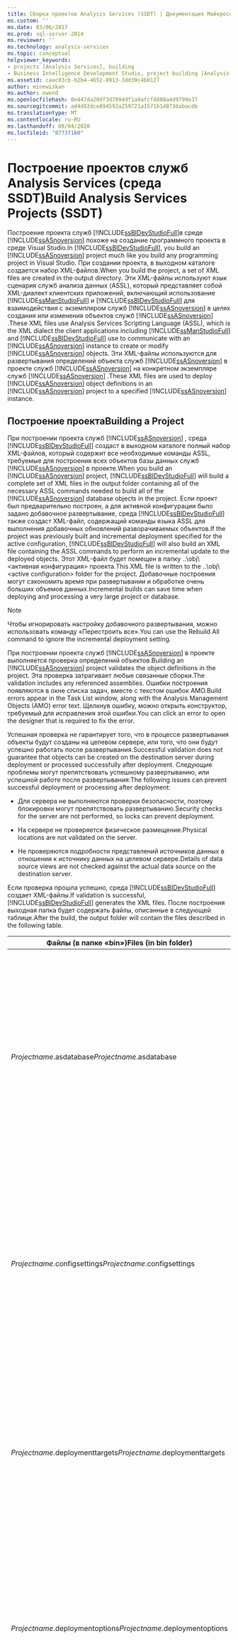 ```yaml
---
title: Сборка проектов Analysis Services (SSDT) | Документация Майкрософт
ms.custom: ''
ms.date: 03/06/2017
ms.prod: sql-server-2014
ms.reviewer: ''
ms.technology: analysis-services
ms.topic: conceptual
helpviewer_keywords:
- projects [Analysis Services], building
- Business Intelligence Development Studio, project building [Analysis Services]
ms.assetid: caac03cb-b2b4-4652-8913-3dd39c4b0127
author: minewiskan
ms.author: owend
ms.openlocfilehash: 0e447da20df3d7894df1a9afcf4888a4d9799e37
ms.sourcegitcommit: ad4d92dce894592a259721a1571b1d8736abacdb
ms.translationtype: MT
ms.contentlocale: ru-RU
ms.lasthandoff: 08/04/2020
ms.locfileid: "87737160"
---
```

# <a name="build-analysis-services-projects-ssdt"></a><span data-ttu-id="94e51-102">Построение проектов служб Analysis Services (среда SSDT)</span><span class="sxs-lookup"><span data-stu-id="94e51-102">Build Analysis Services Projects (SSDT)</span></span>
  <span data-ttu-id="94e51-103">Построение проекта служб [!INCLUDE[ssBIDevStudioFull](../../includes/ssbidevstudiofull-md.md)]в среде [!INCLUDE[ssASnoversion](../../includes/ssasnoversion-md.md)] похоже на создание программного проекта в среде Visual Studio.</span><span class="sxs-lookup"><span data-stu-id="94e51-103">In [!INCLUDE[ssBIDevStudioFull](../../includes/ssbidevstudiofull-md.md)], you build an [!INCLUDE[ssASnoversion](../../includes/ssasnoversion-md.md)] project much like you build any programming project in Visual Studio.</span></span> <span data-ttu-id="94e51-104">При создании проекта, в выходном каталоге создается набор XML-файлов.</span><span class="sxs-lookup"><span data-stu-id="94e51-104">When you build the project, a set of XML files are created in the output directory.</span></span> <span data-ttu-id="94e51-105">Эти XML-файлы используют язык сценария служб анализа данных (ASSL), который представляет собой XML-диалект клиентских приложений, включающий использование [!INCLUDE[ssManStudioFull](../../includes/ssmanstudiofull-md.md)] и [!INCLUDE[ssBIDevStudioFull](../../includes/ssbidevstudiofull-md.md)] для взаимодействия с экземпляром служб [!INCLUDE[ssASnoversion](../../includes/ssasnoversion-md.md)] в целях создания или изменения объектов служб [!INCLUDE[ssASnoversion](../../includes/ssasnoversion-md.md)] .</span><span class="sxs-lookup"><span data-stu-id="94e51-105">These XML files use Analysis Services Scripting Language (ASSL), which is the XML dialect the client applications including [!INCLUDE[ssManStudioFull](../../includes/ssmanstudiofull-md.md)] and [!INCLUDE[ssBIDevStudioFull](../../includes/ssbidevstudiofull-md.md)] use to communicate with an [!INCLUDE[ssASnoversion](../../includes/ssasnoversion-md.md)] instance to create or modify [!INCLUDE[ssASnoversion](../../includes/ssasnoversion-md.md)] objects.</span></span> <span data-ttu-id="94e51-106">Эти XML-файлы используются для развертывания определений объекта служб [!INCLUDE[ssASnoversion](../../includes/ssasnoversion-md.md)] в проекте служб [!INCLUDE[ssASnoversion](../../includes/ssasnoversion-md.md)] на конкретном экземпляре служб [!INCLUDE[ssASnoversion](../../includes/ssasnoversion-md.md)] .</span><span class="sxs-lookup"><span data-stu-id="94e51-106">These XML files are used to deploy [!INCLUDE[ssASnoversion](../../includes/ssasnoversion-md.md)] object definitions in an [!INCLUDE[ssASnoversion](../../includes/ssasnoversion-md.md)] project to a specified [!INCLUDE[ssASnoversion](../../includes/ssasnoversion-md.md)] instance.</span></span>  
  
## <a name="building-a-project"></a><span data-ttu-id="94e51-107">Построение проекта</span><span class="sxs-lookup"><span data-stu-id="94e51-107">Building a Project</span></span>  
 <span data-ttu-id="94e51-108">При построении проекта служб [!INCLUDE[ssASnoversion](../../includes/ssasnoversion-md.md)] , среда [!INCLUDE[ssBIDevStudioFull](../../includes/ssbidevstudiofull-md.md)] создаст в выходном каталоге полный набор XML-файлов, который содержит все необходимые команды ASSL, требуемые для построения всех объектов базы данных служб [!INCLUDE[ssASnoversion](../../includes/ssasnoversion-md.md)] в проекте.</span><span class="sxs-lookup"><span data-stu-id="94e51-108">When you build an [!INCLUDE[ssASnoversion](../../includes/ssasnoversion-md.md)] project, [!INCLUDE[ssBIDevStudioFull](../../includes/ssbidevstudiofull-md.md)] will build a complete set of XML files in the output folder containing all of the necessary ASSL commands needed to build all of the [!INCLUDE[ssASnoversion](../../includes/ssasnoversion-md.md)] database objects in the project.</span></span> <span data-ttu-id="94e51-109">Если проект был предварительно построен, а для активной конфигурации было задано добавочное развертывание, среда [!INCLUDE[ssBIDevStudioFull](../../includes/ssbidevstudiofull-md.md)] также создаст XML-файл, содержащий команды языка ASSL для выполнения добавочных обновлений разворачиваемых объектов.</span><span class="sxs-lookup"><span data-stu-id="94e51-109">If the project was previously built and incremental deployment specified for the active configuration, [!INCLUDE[ssBIDevStudioFull](../../includes/ssbidevstudiofull-md.md)] will also build an XML file containing the ASSL commands to perform an incremental update to the deployed objects.</span></span> <span data-ttu-id="94e51-110">Этот XML-файл будет помещен в папку ..\obj\\<активная конфигурация\> проекта.</span><span class="sxs-lookup"><span data-stu-id="94e51-110">This XML file is written to the ..\obj\\<active configuration\> folder for the project.</span></span> <span data-ttu-id="94e51-111">Добавочные построения могут сэкономить время при развертывании и обработке очень больших объемов данных.</span><span class="sxs-lookup"><span data-stu-id="94e51-111">Incremental builds can save time when deploying and processing a very large project or database.</span></span>  
  
> [!NOTE]  
>  <span data-ttu-id="94e51-112">Чтобы игнорировать настройку добавочного развертывания, можно использовать команду «Перестроить все».</span><span class="sxs-lookup"><span data-stu-id="94e51-112">You can use the Rebuild All command to ignore the incremental deployment setting.</span></span>  
  
 <span data-ttu-id="94e51-113">При построении проекта служб [!INCLUDE[ssASnoversion](../../includes/ssasnoversion-md.md)] в проекте выполняется проверка определений объектов.</span><span class="sxs-lookup"><span data-stu-id="94e51-113">Building an [!INCLUDE[ssASnoversion](../../includes/ssasnoversion-md.md)] project validates the object definitions in the project.</span></span> <span data-ttu-id="94e51-114">Эта проверка затрагивает любые связанные сборки.</span><span class="sxs-lookup"><span data-stu-id="94e51-114">The validation includes any referenced assemblies.</span></span> <span data-ttu-id="94e51-115">Ошибки построения появляются в окне списка задач, вместе с текстом ошибок AMO.</span><span class="sxs-lookup"><span data-stu-id="94e51-115">Build errors appear in the Task List window, along with the Analysis Management Objects (AMO) error text.</span></span> <span data-ttu-id="94e51-116">Щелкнув ошибку, можно открыть конструктор, требуемый для исправления этой ошибки.</span><span class="sxs-lookup"><span data-stu-id="94e51-116">You can click an error to open the designer that is required to fix the error.</span></span>  
  
 <span data-ttu-id="94e51-117">Успешная проверка не гарантирует того, что в процессе развертывания объекты будут созданы на целевом сервере, или того, что они будут успешно работать после развертывания.</span><span class="sxs-lookup"><span data-stu-id="94e51-117">Successful validation does not guarantee that objects can be created on the destination server during deployment or processed successfully after deployment.</span></span> <span data-ttu-id="94e51-118">Следующие проблемы могут препятствовать успешному развертыванию, или успешной работе после развертывания:</span><span class="sxs-lookup"><span data-stu-id="94e51-118">The following issues can prevent successful deployment or processing after deployment:</span></span>  
  
-   <span data-ttu-id="94e51-119">Для сервера не выполняются проверки безопасности, поэтому блокировки могут препятствовать развертыванию.</span><span class="sxs-lookup"><span data-stu-id="94e51-119">Security checks for the server are not performed, so locks can prevent deployment.</span></span>  
  
-   <span data-ttu-id="94e51-120">На сервере не проверяется физическое размещение.</span><span class="sxs-lookup"><span data-stu-id="94e51-120">Physical locations are not validated on the server.</span></span>  
  
-   <span data-ttu-id="94e51-121">Не проверяются подробности представлений источников данных в отношении к источнику данных на целевом сервере.</span><span class="sxs-lookup"><span data-stu-id="94e51-121">Details of data source views are not checked against the actual data source on the destination server.</span></span>  
  
 <span data-ttu-id="94e51-122">Если проверка прошла успешно, среда [!INCLUDE[ssBIDevStudioFull](../../includes/ssbidevstudiofull-md.md)] создает XML-файлы.</span><span class="sxs-lookup"><span data-stu-id="94e51-122">If validation is successful, [!INCLUDE[ssBIDevStudioFull](../../includes/ssbidevstudiofull-md.md)] generates the XML files.</span></span> <span data-ttu-id="94e51-123">После построения выходная папка будет содержать файлы, описанные в следующей таблице.</span><span class="sxs-lookup"><span data-stu-id="94e51-123">After the build, the output folder will contain the files described in the following table.</span></span>  
  
|<span data-ttu-id="94e51-124">Файлы (в папке «bin»)</span><span class="sxs-lookup"><span data-stu-id="94e51-124">Files (in bin folder)</span></span>|<span data-ttu-id="94e51-125">Описание</span><span class="sxs-lookup"><span data-stu-id="94e51-125">Description</span></span>|  
|-----------------------------|-----------------|  
|<span data-ttu-id="94e51-126">*Projectname*.asdatabase</span><span class="sxs-lookup"><span data-stu-id="94e51-126">*Projectname*.asdatabase</span></span>|<span data-ttu-id="94e51-127">Содержит элементы языка ASSL, которые определяют метаданные для объектов проекта служб [!INCLUDE[ssASnoversion](../../includes/ssasnoversion-md.md)] в файле скрипта развертывания.</span><span class="sxs-lookup"><span data-stu-id="94e51-127">Contains the ASSL elements that define metadata for the objects in the [!INCLUDE[ssASnoversion](../../includes/ssasnoversion-md.md)] project in a deployment script file.</span></span> <span data-ttu-id="94e51-128">Этот файл используется ядром развертывания, чтобы развернуть объекты в базе данных служб [!INCLUDE[ssASnoversion](../../includes/ssasnoversion-md.md)] .</span><span class="sxs-lookup"><span data-stu-id="94e51-128">This file is used by the deployment engine to deploy the objects to an [!INCLUDE[ssASnoversion](../../includes/ssasnoversion-md.md)] database.</span></span>|  
|<span data-ttu-id="94e51-129">*Projectname*.configsettings</span><span class="sxs-lookup"><span data-stu-id="94e51-129">*Projectname*.configsettings</span></span>|<span data-ttu-id="94e51-130">Содержит настройки конфигурации, используемые во время развертывания, которые можно изменить непосредственно или в мастере развертывания служб [!INCLUDE[ssASnoversion](../../includes/ssasnoversion-md.md)] (например, строка подключения для источников данных).</span><span class="sxs-lookup"><span data-stu-id="94e51-130">Contains configuration settings using during deployment that you can modify directly or in the [!INCLUDE[ssASnoversion](../../includes/ssasnoversion-md.md)] Deployment Wizard (for example, the connection string for the data sources).</span></span>|  
|<span data-ttu-id="94e51-131">*Projectname*.deploymenttargets</span><span class="sxs-lookup"><span data-stu-id="94e51-131">*Projectname*.deploymenttargets</span></span>|<span data-ttu-id="94e51-132">Содержит целевые настройки, используемые во время развертывания, которые можно изменить непосредственно или в мастере развертывания служб [!INCLUDE[ssASnoversion](../../includes/ssasnoversion-md.md)] , например имена сервера и базы данных.</span><span class="sxs-lookup"><span data-stu-id="94e51-132">Contains the destination settings used during deployment that you can modify directly or in the [!INCLUDE[ssASnoversion](../../includes/ssasnoversion-md.md)] Deployment Wizard (for example, the server and database names)</span></span>|  
|<span data-ttu-id="94e51-133">*Projectname*.deploymentoptions</span><span class="sxs-lookup"><span data-stu-id="94e51-133">*Projectname*.deploymentoptions</span></span>|<span data-ttu-id="94e51-134">Содержит различные настройки параметров, используемые во время развертывания, которые можно изменить непосредственно или в мастере развертывания служб [!INCLUDE[ssASnoversion](../../includes/ssasnoversion-md.md)] , например место хранения.</span><span class="sxs-lookup"><span data-stu-id="94e51-134">Contain various option settings used during deployment that you can modify directly or in the [!INCLUDE[ssASnoversion](../../includes/ssasnoversion-md.md)] Deployment Wizard (for example, storage locations)</span></span>|  
|<span data-ttu-id="94e51-135">*Имя сборки* / *dllname.* компоновки</span><span class="sxs-lookup"><span data-stu-id="94e51-135">*Assemblyname*/*dllname.* dll</span></span>|<span data-ttu-id="94e51-136">Отдельные папки для каждой связанной сборки. Каждая папка содержит библиотеку DLL для сборки, любые связанные сборки и любые связанные PDB-файлы для выходных отладочных данных.</span><span class="sxs-lookup"><span data-stu-id="94e51-136">Separate folders for each referenced assembly; each folder contains the DLL for the assembly, any referenced assembly, and any associated .pdb files for output debug information.</span></span>|  
  
|<span data-ttu-id="94e51-137">Файлы (в папке «obj»)</span><span class="sxs-lookup"><span data-stu-id="94e51-137">Files (in obj folder)</span></span>|<span data-ttu-id="94e51-138">Описание</span><span class="sxs-lookup"><span data-stu-id="94e51-138">Description</span></span>|  
|-----------------------------|-----------------|  
|<span data-ttu-id="94e51-139">\<Configuration Name>\LastBuilt.xml</span><span class="sxs-lookup"><span data-stu-id="94e51-139">\<Configuration Name>\LastBuilt.xml</span></span>|<span data-ttu-id="94e51-140">Содержит временную метку и хэш-код, идентифицирующие время последней сборки проекта служб [!INCLUDE[ssASnoversion](../../includes/ssasnoversion-md.md)] .</span><span class="sxs-lookup"><span data-stu-id="94e51-140">Contains the time stamp and hash code that identifies the last time the [!INCLUDE[ssASnoversion](../../includes/ssasnoversion-md.md)] project was built.</span></span>|  
  
 <span data-ttu-id="94e51-141">Эти XML-файлы не содержат \<Create> \<Alter> теги и, созданные во время развертывания.</span><span class="sxs-lookup"><span data-stu-id="94e51-141">These XML files do not contain \<Create> and \<Alter> tags, which are constructed during deployment.</span></span>  
  
 <span data-ttu-id="94e51-142">Связанные сборки (за исключением стандартной системной сборки и сборки служб [!INCLUDE[ssASnoversion](../../includes/ssasnoversion-md.md)] ) также копируются в выходной каталог.</span><span class="sxs-lookup"><span data-stu-id="94e51-142">Referenced assemblies (excluding standard system and [!INCLUDE[ssASnoversion](../../includes/ssasnoversion-md.md)] assemblies) are also copied to the output directory.</span></span> <span data-ttu-id="94e51-143">При наличии связей с другими проектами решения, эти проекты сначала собираются, используя соответствующую конфигурацию проекта и зависимости построения, заданные связями проекта, а затем копируются в выходную папку проекта.</span><span class="sxs-lookup"><span data-stu-id="94e51-143">When references are to other projects in a solution, those projects are built first, using the appropriate project configuration and build dependencies established by the project references, and then are copied to the project output folder.</span></span>  
  
## <a name="see-also"></a><span data-ttu-id="94e51-144">См. также:</span><span class="sxs-lookup"><span data-stu-id="94e51-144">See Also</span></span>  
 <span data-ttu-id="94e51-145">[Справочник по языку сценариев Analysis Services &#40;языка ASSL&#41;](https://docs.microsoft.com/bi-reference/assl/analysis-services-scripting-language-assl-for-xmla) </span><span class="sxs-lookup"><span data-stu-id="94e51-145">[Analysis Services Scripting Language &#40;ASSL&#41; Reference](https://docs.microsoft.com/bi-reference/assl/analysis-services-scripting-language-assl-for-xmla) </span></span>  
 [<span data-ttu-id="94e51-146">Развертывание проектов служб Analysis Services (среда SSDT)</span><span class="sxs-lookup"><span data-stu-id="94e51-146">Deploy Analysis Services Projects &#40;SSDT&#41;</span></span>](deploy-analysis-services-projects-ssdt.md)  
  
  
